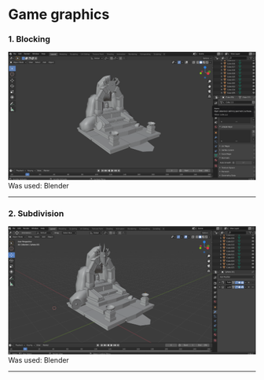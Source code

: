 # Game graphics
### 1. Blocking
![Blocking](Screenshots/Blocking/1.png "Blocking")
Was used: Blender
***
### 2. Subdivision
![Subdivision](Screenshots/Subdivision/7.png "Subdivision")
Was used: Blender
***